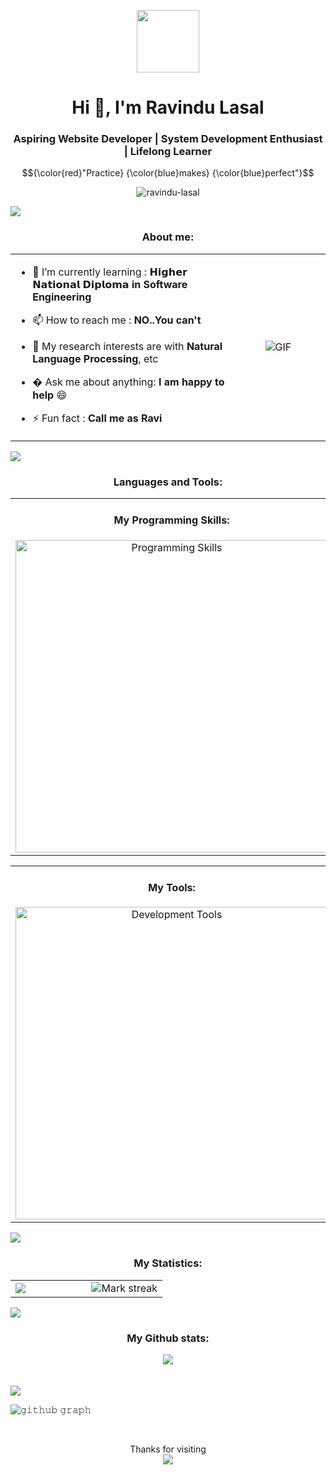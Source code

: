 

<p align="center" ><img  src = "https://github.com/7oSkaaa/7oSkaaa/blob/main/Images/about_me.gif?raw=true" width = 100px></p>
<h1 align="center">Hi 👋, I'm Ravindu Lasal</h1>
<h3 align="center">Aspiring Website Developer | System Development Enthusiast | Lifelong Learner</h3>

$${\color{red}"Practice} {\color{blue}makes} {\color{blue}perfect"}$$

<!--## $$\textcolor{yellow}{This\ is\ a\ Big\ Title}$$-->


<p align="center"> <img src="https://komarev.com/ghpvc/?username=ravindu-lasal&label=Profile%20views&color=blue&style=plastic" alt="ravindu-lasal" /> </p>

<img src="https://user-images.githubusercontent.com/73097560/115834477-dbab4500-a447-11eb-908a-139a6edaec5c.gif">

<h3 align="center">About me:</h3>
<table align="center">
<tr border="none">
<td width="70%" align="left">
  
- 🌱 I’m currently learning : **𝗛𝗶𝗴𝗵𝗲𝗿 𝗡𝗮𝘁𝗶𝗼𝗻𝗮𝗹 𝗗𝗶𝗽𝗹𝗼𝗺𝗮 in Software Engineering**
  
-  📫 How to reach me : **NO..You can't**
  
-  🤔 My research interests are with **Natural Language Processing**, etc

-  � Ask me about anything: **I am happy to help** :smile:
  
- ⚡ Fun fact : **Call me as Ravi**

<!--- 👨‍💻 All of my projects are available at [/]()

- 📝 I regularly write articles on [/](/)-->

</td>
  
<td width="50%" align="center">

 <!-- <img align="center" alt="Coding" width="450" src="https://repository-images.githubusercontent.com/588181932/e36ec678-7984-4cdd-8e4c-a3932772ff8e">-->
  <img align="center" alt="GIF" src="https://media.giphy.com/media/LmNwrBhejkK9EFP504/giphy.gif" />
  <!--<img align="right" src="https://raw.githubusercontent.com/SubhadeepZilong/SubhadeepZilong/main/icons/animation_500_kxa883sd.gif" alt="Ravindu" />-->
  
  </td>
</tr>
</table>

<img src="https://user-images.githubusercontent.com/73097560/115834477-dbab4500-a447-11eb-908a-139a6edaec5c.gif">


<h3 align="center">Languages and Tools:</h3>

<table align="center">
  <tr>
    <td width="50%" align="center">
     <h4>My Programming Skills:</h4>
      <a href="https://skillicons.dev/icons?i=c,cs,cpp,html,css,js,react,mysql,php,java,py,kotlin,&perline=8">
        <img src="https://skillicons.dev/icons?i=c,cs,cpp,html,css,js,react,mysql,php,java,py,kotlin,&perline=8" alt="Programming Skills" width="500">
      </a>
    </td>
  </tr>
</table>

<table align="center" >
  <tr>
    <td width="50%" align="center" >
      <h4>My Tools:</h4>
      <a href="https://skillicons.dev/icons?i=androidstudio,blender,bootstrap,wordpress,visualstudio,vscode,flutter,discord,github,git,&perline=8" >
        <img src="https://skillicons.dev/icons?i=androidstudio,blender,bootstrap,wordpress,visualstudio,vscode,flutter,discord,github,git,&perline=8" alt="Development Tools" width="500">
      </a>
    </td>
  </tr>
</table>

<img src="https://user-images.githubusercontent.com/73097560/115834477-dbab4500-a447-11eb-908a-139a6edaec5c.gif">



<h3 align="center">My Statistics:</h3>

<table align="center">
<tr border="none">
<td width="50%" align="left">
  
  <img  align="center"  src="https://github-readme-stats.vercel.app/api?username=ravindu-lasal&theme=dark&show_icons=true&count_private=true" />
  
  
</td>
<td width="50%" align="center">

<img  title="🔥 Get streak stats for your profile at git.io/streak-stats" alt="Mark streak" src="https://github-readme-streak-stats.herokuapp.com/?user=ravindu-lasal&theme=dark&hide_border=false" /> 

<!--
<img  align="center"  src="https://github-readme-stats.anuraghazra1.vercel.app/api/top-langs/?username=ravindu-lasal&theme=dark&hide_border=false&no-bg=true&no-frame=true&langs_count=10"/>
-->

<!--<p align="center"><a href="https://github.com/ravindu-lasal"><img src="https://github-readme-stats.vercel.app/api/top-langs/?username=ravindu-lasal&theme=tokyonight" /></a></p>
  -->
  </td>
</tr>
</table>

<img src="https://user-images.githubusercontent.com/73097560/115834477-dbab4500-a447-11eb-908a-139a6edaec5c.gif">
<!--
#### Thanks for visiting :heart:
![VisitorCount](https://profile-counter.glitch.me/Shreya549/count.svg)
-->
<h3 align="center">My Github stats:</h3>
<div align = "center">
  <img align="center" src= "https://github-profile-trophy.vercel.app/?username=ravindu-lasal&theme=gruvbox&margin-w=10" />
</div>
</br>
</br>
<img src="https://user-images.githubusercontent.com/73097560/115834477-dbab4500-a447-11eb-908a-139a6edaec5c.gif">

![𝚐𝚒𝚝𝚑𝚞𝚋 𝚐𝚛𝚊𝚙𝚑](https://github-readme-activity-graph.vercel.app/graph?username=ravindu-lasal&theme=react-dark&hide_border=true&area=true)

</br>
<p align="center"> 
  Thanks for visiting<br>
  <img src="https://profile-counter.glitch.me/ravindu-lasal/count.svg" />
</p>


